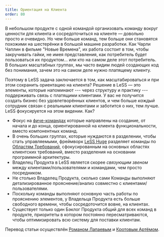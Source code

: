 ```yaml
---
title: Ориентация на Клиента
order: 80
---
```


В небольшом продукте с одной командой организовать команду вокруг ценности для клиента и сосредоточиться на клиенте — довольно просто и очевидно. Но чем больше команд, тем больше они становятся похожими на шестерёнки в большой машине разработки. Как Чарли Чаплин в фильме "Новые Времена", их работа состоит в том, чтобы закручивать гайки, не имея представления, как потребитель будет пользоваться их продуктом... или кто на самом деле этот потребитель. В больших масштабных группах, мы часто видим людей создающих код без понимания, зачем это на самом деле нужно платящему клиенту.

Поэтому в LeSS задача заключается в том, как масштабироваться и при этом сохранить ориентацию на клиента? Решение в LeSS — это элементы, которые напоминают --- через структуру и практику --- поддерживать связь с платящими клиентами. У вас не получится создать бизнес без удовлетворённых клиентов, и чем больше *каждый* сотрудник связан с реальными клиентами и заботится о них, тем лучше. LeSS фокусируется на этом видении. Как?

* Фокус на [фиче-командах](../structure/feature-teams.html) которые направлены на создание, от начала и до конца, ориентированной на клиента функциональности, вместо компонентных команд.
* В очень больших группах, которые нуждаются в разделении, чтобы стать управляемыми, фреймворк [LeSS Huge](../less-huge/index.html) разделяет команды по [Областям Требований](../less-huge/requirement-areas.html), сфокусированным на основных областях клиентских требований, вместо разделения на основании программной архитектуры.
* Владелец Продукта в LeSS является скорее *связующим звеном* между клиентами/пользователями и командами, чем просто посредником.
* Не столько Владелец Продукта, сколько сами Команды выполняют детализированное прояснение/анализ совместно с клиентами/пользователями.
* Поскольку команды выполняют основную часть работы по прояснению элементов, у Владельца Продукта есть больше свободного времени, чтобы сосредоточится вовне, на клиентах.
* Существует только один Бэклог Продукта общий для всех команд в продукте, приоритеты в котором постоянно пересматриваются, чтобы оптимизировать всю систему для поставки клиентам.

Перевод статьи осуществлён [Романом Лапаевым](https://www.linkedin.com/in/romanlapaev) и [Кротовым Артёмом](https://www.facebook.com/artem.v.krotov).
